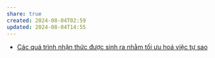 ```yaml
---
share: true
created: 2024-08-04T02:59
updated: 2024-08-04T14:55
---
```

- [Các quá trình nhận thức được sinh ra nhằm tối ưu hoá việc tự sao](../../S%E1%BB%B1%20s%E1%BB%91ng/C%C3%A1c%20qu%C3%A1%20tr%C3%ACnh%20nh%E1%BA%ADn%20th%E1%BB%A9c%20%C4%91%C6%B0%E1%BB%A3c%20sinh%20ra%20nh%E1%BA%B1m%20t%E1%BB%91i%20%C6%B0u%20ho%C3%A1%20vi%E1%BB%87c%20t%E1%BB%B1%20sao.md)
